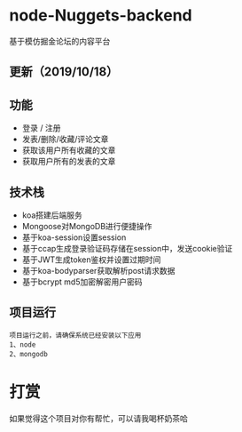 # node-Nuggets-backend
基于模仿掘金论坛的内容平台


## 更新（2019/10/18） ##

## 功能 ##
- 登录 / 注册
- 发表/删除/收藏/评论文章
- 获取该用户所有收藏的文章
- 获取用户所有的发表的文章


## 技术栈 ##
- koa搭建后端服务
- Mongoose对MongoDB进行便捷操作
- 基于koa-session设置session
- 基于ccap生成登录验证码存储在session中，发送cookie验证
- 基于JWT生成token鉴权并设置过期时间
- 基于koa-bodyparser获取解析post请求数据
- 基于bcrypt md5加密解密用户密码


## 项目运行

```
项目运行之前，请确保系统已经安装以下应用
1、node
2、mongodb
```

# 打赏
如果觉得这个项目对你有帮忙，可以请我喝杯奶茶哈

